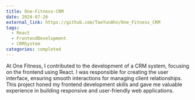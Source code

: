 ```yaml
---
title: One-Fitness-CRM
date: 2024-07-26
external_link: https://github.com/TaeYunAhn/One_Fitness_CRM
tags:
  - React
  - FrontendDevelopment 
  - CRMSystem
categories: completed
---
```


At One Fitness, I contributed to the development of a CRM system, focusing on the frontend using React. I was responsible for creating the user interface, ensuring smooth interactions for managing client relationships. This project honed my frontend development skills and gave me valuable experience in building responsive and user-friendly web applications.

<!--more-->
